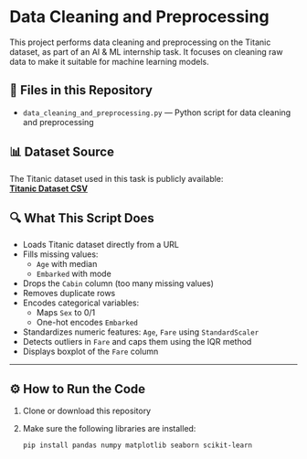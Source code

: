 # Data Cleaning and Preprocessing 

This project performs data cleaning and preprocessing on the Titanic dataset, as part of an AI & ML internship task. It focuses on cleaning raw data to make it suitable for machine learning models.

## 📂 Files in this Repository

- `data_cleaning_and_preprocessing.py` — Python script for data cleaning and preprocessing  

## 📊 Dataset Source

The Titanic dataset used in this task is publicly available:  
**[Titanic Dataset CSV](https://raw.githubusercontent.com/datasciencedojo/datasets/master/titanic.csv)**


## 🔍 What This Script Does

- Loads Titanic dataset directly from a URL
- Fills missing values:
  - `Age` with median
  - `Embarked` with mode
- Drops the `Cabin` column (too many missing values)
- Removes duplicate rows
- Encodes categorical variables:
  - Maps `Sex` to 0/1
  - One-hot encodes `Embarked`
- Standardizes numeric features: `Age`, `Fare` using `StandardScaler`
- Detects outliers in `Fare` and caps them using the IQR method
- Displays boxplot of the `Fare` column

---

## ⚙️ How to Run the Code

1. Clone or download this repository  
2. Make sure the following libraries are installed:

   ```bash
   pip install pandas numpy matplotlib seaborn scikit-learn
